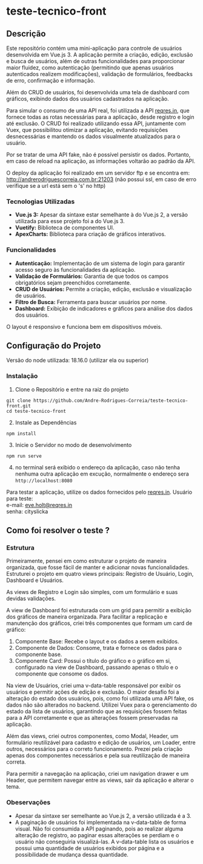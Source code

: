 # teste-tecnico-front

## Descrição
Este repositório contém uma mini-aplicação para controle de usuários desenvolvida em Vue.js 3. A aplicação permite a criação, edição, exclusão e busca de usuários, além de outras funcionalidades para proporcionar maior fluidez, como autenticação (permitindo que apenas usuários autenticados realizem modificações), validação de formulários, feedbacks de erro, confirmação e informação.

Além do CRUD de usuários, foi desenvolvida uma tela de dashboard com gráficos, exibindo dados dos usuários cadastrados na aplicação.

Para simular o consumo de uma API real, foi utilizada a API [reqres.in](https://reqres.in/), que fornece todas as rotas necessárias para a aplicação, desde registro e login até exclusão. O CRUD foi realizado utilizando essa API, juntamente com Vuex, que possibilitou otimizar a aplicação, evitando requisições desnecessárias e mantendo os dados visualmente atualizados para o usuário.

Por se tratar de uma API fake, não é possível persistir os dados. Portanto, em caso de reload na aplicação, as informações voltarão ao padrão da API.

O deploy da aplicação foi realizado em um servidor ftp e se encontra em: http://andrerodriguescorreia.com.br:21203 (não possui ssl, em caso de erro verifique
se a url está sem o 's' no http)

### Tecnologias Utilizadas
- **Vue.js 3:** Apesar da sintaxe estar semelhante à do Vue.js 2, a versão utilizada para esse projeto foi a do Vue.js 3.
- **Vuetify:** Biblioteca de componentes UI.
- **ApexCharts:** Biblioteca para criação de gráficos interativos.

### Funcionalidades
- **Autenticação:** Implementação de um sistema de login para garantir acesso seguro às funcionalidades da aplicação.
- **Validação de Formulários:** Garantia de que todos os campos obrigatórios sejam preenchidos corretamente.
- **CRUD de Usuários:** Permite a criação, edição, exclusão e visualização de usuários.
- **Filtro de Busca:** Ferramenta para buscar usuários por nome.
- **Dashboard:** Exibição de indicadores e gráficos para análise dos dados dos usuários.

O layout é responsivo e funciona bem em dispositivos móveis.

## Configuração do Projeto
Versão do node utilizada: 18.16.0 (utilizar ela ou superior)
### Instalação

1. Clone o Repositório e entre na raiz do projeto
```
git clone https://github.com/Andre-Rodrigues-Correia/teste-tecnico-front.git
cd teste-tecnico-front
```
2. Instale as Dependências
```
npm install
```
3. Inicie o Servidor no modo de desenvolvimento

```
npm run serve
```
4. no terminal será exibido o endereço da aplicação, caso não tenha nenhuma outra aplicação em excução, normalmente
   o endereço sera `http://localhost:8080`

Para testar a aplicação, utilize os dados fornecidos pelo [reqres.in](https://reqres.in/).
Usuário para teste:
<br>e-mail: eve.holt@reqres.in
<br>senha: cityslicka

## Como foi resolver o teste ?
### Estrutura
Primeiramente, pensei em como estruturar o projeto de maneira organizada, que fosse fácil de manter e adicionar novas funcionalidades. Estruturei o projeto em quatro views principais: Registro de Usuário, Login, Dashboard e Usuários.

As views de Registro e Login são simples, com um formulário e suas devidas validações.

A view de Dashboard foi estruturada com um grid para permitir a exibição dos gráficos de maneira organizada. Para facilitar a replicação e manutenção dos gráficos, criei três componentes que formam um card de gráfico:

1. Componente Base: Recebe o layout e os dados a serem exibidos.
2. Componente de Dados: Consome, trata e fornece os dados para o componente base.
3. Componente Card: Possui o título do gráfico e o gráfico em si, configurado na view de Dashboard, passando apenas o título e o componente que consome os dados.

Na view de Usuários, criei uma v-data-table responsável por exibir os usuários e permitir ações de edição e exclusão. O maior desafio foi a alteração do estado dos usuários, pois, como foi utilizada uma API fake, os dados não são alterados no backend. Utilizei Vuex para o gerenciamento do estado da lista de usuários, garantindo que as requisições fossem feitas para a API corretamente e que as alterações fossem preservadas na aplicação.

Além das views, criei outros componentes, como Modal, Header, um formulário reutilizável para cadastro e edição de usuários, um Loader, entre outros, necessários para o correto funcionamento. Prezei pela criação apenas dos componentes necessários e pela sua reutilização de maneira correta.

Para permitir a navegação na aplicação, criei um navigation drawer e um Header, que permitem navegar entre as views, sair da aplicação e alterar o tema.

### Obeservações
- Apesar da sintaxe ser semelhante ao Vue.js 2, a versão utilizada é a 3.
- A paginação de usuários foi implementada na v-data-table de forma visual. Não foi consumida a API paginando, pois ao realizar alguma alteração de registro, ao paginar essas alterações se perdiam e o usuário não conseguiria visualizá-las. A v-data-table lista os usuários e possui uma quantidade de usuários exibidos por página e a possibilidade de mudança dessa quantidade.

